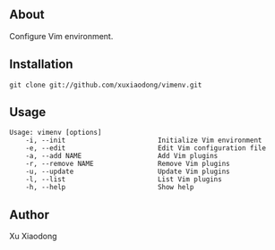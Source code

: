 About
-----

Configure Vim environment.

Installation
------------

    git clone git://github.com/xuxiaodong/vimenv.git

Usage
-----

    Usage: vimenv [options]
        -i, --init                       Initialize Vim environment
        -e, --edit                       Edit Vim configuration file
        -a, --add NAME                   Add Vim plugins
        -r, --remove NAME                Remove Vim plugins
        -u, --update                     Update Vim plugins
        -l, --list                       List Vim plugins
        -h, --help                       Show help

Author
------

Xu Xiaodong

